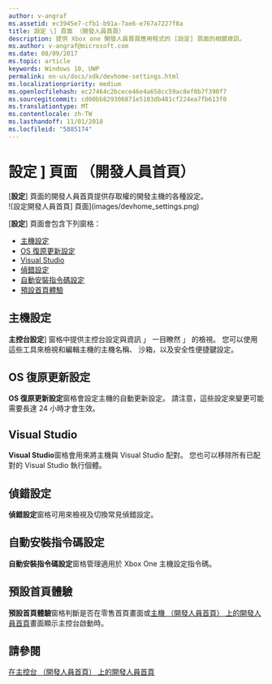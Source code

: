 ```yaml
---
author: v-angraf
ms.assetid: ec3945e7-cfb1-b91a-7ae6-e767a7227f8a
title: 設定 \] 頁面 （開發人員首頁）
description: 提供 Xbox one 開發人員首頁應用程式的 [設定] 頁面的相關資訊。
ms.author: v-angraf@microsoft.com
ms.date: 08/09/2017
ms.topic: article
keywords: Windows 10, UWP
permalink: en-us/docs/xdk/devhome-settings.html
ms.localizationpriority: medium
ms.openlocfilehash: ec27464c2bcece46e4a658cc59ac8ef0b7f390f7
ms.sourcegitcommit: cd00bb829306871e5103db481cf224ea7fb613f0
ms.translationtype: MT
ms.contentlocale: zh-TW
ms.lasthandoff: 11/01/2018
ms.locfileid: "5885174"
---
```

# <a name="settings-page-dev-home"></a>設定 \] 頁面 （開發人員首頁）
   
  
[**設定**] 頁面的開發人員首頁提供存取權的開發主機的各種設定。   
 ![設定開發人員首頁] 頁面](images/devhome_settings.png)   
  
[**設定**] 頁面會包含下列窗格：   
 
   *  [主機設定](#ID4EEB)  
   *  [OS 復原更新設定](#ID4EOB)  
   *  [Visual Studio](#ID4EYB)  
   *  [偵錯設定](#ID4ECC)  
   *  [自動安裝指令碼設定](#ID4EMC)  
   *  [預設首頁體驗](#ID4E3C)  

 
<a id="ID4EEB"></a>

   

## <a name="console-settings"></a>主機設定  
   
  
**主控台設定**] 窗格中提供主控台設定與資訊 」 一目瞭然 」 的檢視。 您可以使用這些工具來檢視和編輯主機的主機名稱、 沙箱，以及安全性便捷鍵設定。   
  
<a id="ID4EOB"></a>

   

## <a name="os-recovery-update-settings"></a>OS 復原更新設定  
   
  
**OS 復原更新設定**窗格會設定主機的自動更新設定。 請注意，這些設定來變更可能需要長達 24 小時才會生效。   
  
<a id="ID4EYB"></a>

   

## <a name="visual-studio"></a>Visual Studio  
   
  
**Visual Studio**窗格會用來將主機與 Visual Studio 配對。 您也可以移除所有已配對的 Visual Studio 執行個體。   
  
<a id="ID4ECC"></a>

   

## <a name="debug-settings"></a>偵錯設定  
   
  
**偵錯設定**窗格可用來檢視及切換常見偵錯設定。   
  
<a id="ID4EMC"></a>

   

## <a name="unattended-script-configuration"></a>自動安裝指令碼設定  
   
  
**自動安裝指令碼設定**窗格管理適用於 Xbox One 主機設定指令碼。   
  
<a id="ID4E3C"></a>

   

## <a name="default-home-experience"></a>預設首頁體驗  
   
  
**預設首頁體驗**窗格判斷是否在零售首頁畫面或[主機 （開發人員首頁） 上的開發人員首頁](dev-home.md)畫面顯示主控台啟動時。   
  
<a id="ID4EJD"></a>

   

## <a name="see-also"></a>請參閱  
 [在主控台 （開發人員首頁） 上的開發人員首頁](dev-home.md)

  
